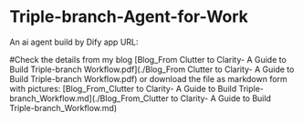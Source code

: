 # Triple-branch-Agent-for-Work
An ai agent build by Dify app
URL: 

#Check the details from my blog
[Blog_From Clutter to Clarity- A Guide to Build Triple-branch Workflow.pdf](./Blog_From Clutter to Clarity- A Guide to Build Triple-branch Workflow.pdf)
or download the file as markdown form with pictures: [Blog_From_Clutter to Clarity- A Guide to Build Triple-branch_Workflow.md](./Blog_From_Clutter to Clarity- A Guide to Build Triple-branch_Workflow.md)
